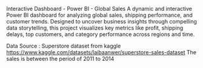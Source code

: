 Interactive Dashboard - Power BI - Global Sales
A dynamic and interactive Power BI dashboard for analyzing global sales, shipping performance, and customer trends. Designed to uncover business insights through compelling data storytelling, this project visualizes key metrics like profit, shipping delays, top customers, and category performance across regions and time.

Data Source : Superstore dataset from kaggle https://www.kaggle.com/datasets/laibaanwer/superstore-sales-dataset
The sales is between the period of 2011 to 2014
